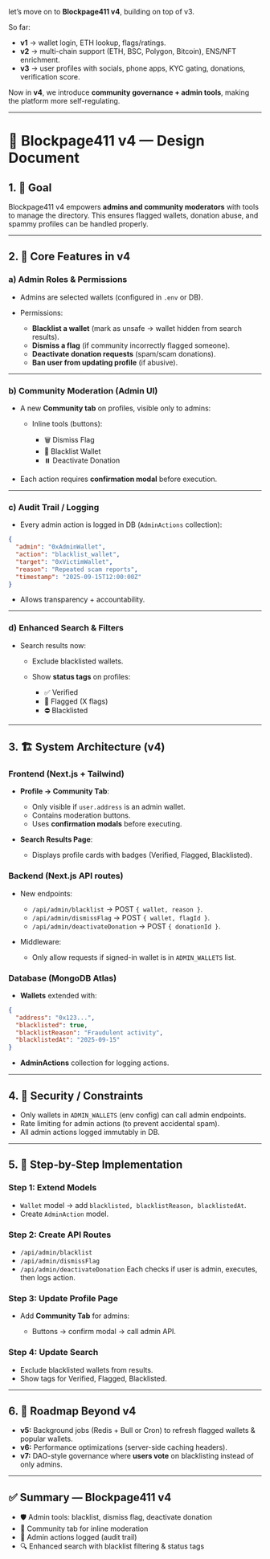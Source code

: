 let’s move on to **Blockpage411 v4**, building on top of v3.

So far:

* **v1** → wallet login, ETH lookup, flags/ratings.
* **v2** → multi-chain support (ETH, BSC, Polygon, Bitcoin), ENS/NFT enrichment.
* **v3** → user profiles with socials, phone apps, KYC gating, donations, verification score.

Now in **v4**, we introduce **community governance + admin tools**, making the platform more self-regulating.

---

# 📘 Blockpage411 v4 — Design Document

## 1. 🎯 **Goal**

Blockpage411 v4 empowers **admins and community moderators** with tools to manage the directory.
This ensures flagged wallets, donation abuse, and spammy profiles can be handled properly.

---

## 2. 🧩 **Core Features in v4**

### a) **Admin Roles & Permissions**

* Admins are selected wallets (configured in `.env` or DB).
* Permissions:

  * **Blacklist a wallet** (mark as unsafe → wallet hidden from search results).
  * **Dismiss a flag** (if community incorrectly flagged someone).
  * **Deactivate donation requests** (spam/scam donations).
  * **Ban user from updating profile** (if abusive).

---

### b) **Community Moderation (Admin UI)**

* A new **Community tab** on profiles, visible only to admins:

  * Inline tools (buttons):

    * 🗑️ Dismiss Flag
    * 🚫 Blacklist Wallet
    * ⏸️ Deactivate Donation
* Each action requires **confirmation modal** before execution.

---

### c) **Audit Trail / Logging**

* Every admin action is logged in DB (`AdminActions` collection):

```json
{
  "admin": "0xAdminWallet",
  "action": "blacklist_wallet",
  "target": "0xVictimWallet",
  "reason": "Repeated scam reports",
  "timestamp": "2025-09-15T12:00:00Z"
}
```

* Allows transparency + accountability.

---

### d) **Enhanced Search & Filters**

* Search results now:

  * Exclude blacklisted wallets.
  * Show **status tags** on profiles:

    * ✅ Verified
    * 🚩 Flagged (X flags)
    * ⛔ Blacklisted

---

## 3. 🏗️ **System Architecture (v4)**

### Frontend (Next.js + Tailwind)

* **Profile → Community Tab**:

  * Only visible if `user.address` is an admin wallet.
  * Contains moderation buttons.
  * Uses **confirmation modals** before executing.
* **Search Results Page**:

  * Displays profile cards with badges (Verified, Flagged, Blacklisted).

### Backend (Next.js API routes)

* New endpoints:

  * `/api/admin/blacklist` → POST `{ wallet, reason }`.
  * `/api/admin/dismissFlag` → POST `{ wallet, flagId }`.
  * `/api/admin/deactivateDonation` → POST `{ donationId }`.
* Middleware:

  * Only allow requests if signed-in wallet is in `ADMIN_WALLETS` list.

### Database (MongoDB Atlas)

* **Wallets** extended with:

```json
{
  "address": "0x123...",
  "blacklisted": true,
  "blacklistReason": "Fraudulent activity",
  "blacklistedAt": "2025-09-15"
}
```

* **AdminActions** collection for logging actions.

---

## 4. 🔑 **Security / Constraints**

* Only wallets in `ADMIN_WALLETS` (env config) can call admin endpoints.
* Rate limiting for admin actions (to prevent accidental spam).
* All admin actions logged immutably in DB.

---

## 5. 🚀 **Step-by-Step Implementation**

### Step 1: Extend Models

* `Wallet` model → add `blacklisted, blacklistReason, blacklistedAt`.
* Create `AdminAction` model.

### Step 2: Create API Routes

* `/api/admin/blacklist`
* `/api/admin/dismissFlag`
* `/api/admin/deactivateDonation`
  Each checks if user is admin, executes, then logs action.

### Step 3: Update Profile Page

* Add **Community Tab** for admins:

  * Buttons → confirm modal → call admin API.

### Step 4: Update Search

* Exclude blacklisted wallets from results.
* Show tags for Verified, Flagged, Blacklisted.

---

## 6. 📅 Roadmap Beyond v4

* **v5:** Background jobs (Redis + Bull or Cron) to refresh flagged wallets & popular wallets.
* **v6:** Performance optimizations (server-side caching headers).
* **v7:** DAO-style governance where **users vote** on blacklisting instead of only admins.

---

## ✅ Summary — Blockpage411 v4

* 🛡️ Admin tools: blacklist, dismiss flag, deactivate donation
* 👥 Community tab for inline moderation
* 📝 Admin actions logged (audit trail)
* 🔍 Enhanced search with blacklist filtering & status tags